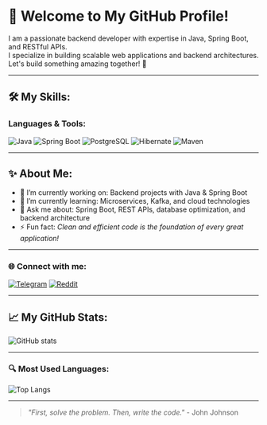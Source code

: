 # 👋 Welcome to My GitHub Profile!  

I am a passionate backend developer with expertise in Java, Spring Boot, and RESTful APIs.  
I specialize in building scalable web applications and backend architectures.  
Let's build something amazing together! 🚀  

---

## 🛠 My Skills:  
### Languages & Tools:  
![Java](https://img.shields.io/badge/Java-%23ED8B00.svg?logo=java&logoColor=white)  ![Spring Boot](https://img.shields.io/badge/Spring%20Boot-%236DB33F.svg?logo=spring&logoColor=white)  ![PostgreSQL](https://img.shields.io/badge/PostgreSQL-%23316192.svg?logo=postgresql&logoColor=white)  ![Hibernate](https://img.shields.io/badge/Hibernate-%236DB33F.svg?logo=hibernate&logoColor=white)    ![Maven](https://img.shields.io/badge/Maven-%23C71A36.svg?logo=apache-maven&logoColor=white)  

---

## ✨ About Me:  
- 🔭 I’m currently working on: Backend projects with Java & Spring Boot  
- 🌱 I’m currently learning: Microservices, Kafka, and cloud technologies  
- 💬 Ask me about: Spring Boot, REST APIs, database optimization, and backend architecture  
- ⚡️ Fun fact: _Clean and efficient code is the foundation of every great application!_  

---

### 🌐 Connect with me:  
[![Telegram](https://img.shields.io/badge/Telegram-blue?logo=telegram&logoColor=white)](https://t.me/hornet468)  [![Reddit](https://img.shields.io/badge/Reddit-%23FF4500.svg?logo=reddit&logoColor=white)](https://www.reddit.com/u/tomhelington/s/vL3VIVlGYQ)  

---

## 📈 My GitHub Stats:  
![GitHub stats](https://github-readme-stats.vercel.app/api?username=hornet468&show_icons=true&theme=radical)  

---

### 🔍 Most Used Languages:  
![Top Langs](https://github-readme-stats.vercel.app/api/top-langs/?username=hornet468&layout=compact&theme=radical)  

---
> _"First, solve the problem. Then, write the code."_ - John Johnson
